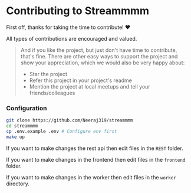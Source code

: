 # Contributing to Streammmm

First off, thanks for taking the time to contribute! ❤️

All types of contributions are encouraged and valued.

> And if you like the project, but just don't have time to contribute, that's fine. There are other easy ways to support the project and show your appreciation, which we would also be very happy about:
>
> - Star the project
> - Refer this project in your project's readme
> - Mention the project at local meetups and tell your friends/colleagues

### Configuration 

```sh
git clone https://github.com/Neeraj319/streammmm
cd streammmm
cp .env.example .env # Configure env first
make up
```

If you want to make changes the rest api then edit files in the `REST` folder.

If you want to make changes in the frontend then edit files in the `frontend` folder.

If you want to make changes in the worker then edit files in the `worker` directory.
